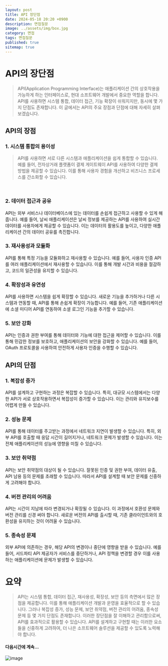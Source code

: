 ```yaml
---
layout: post
title: API 장단점
date: 2024-05-18 20:20 +0900
description: 면접질문
image: ../assets/img/box.jpg
category: 면접
tags: 면접질문 
published: true
sitemap: true
---
```


# API의 장단점
>API(Application Programming Interface)는 애플리케이션 간의 상호작용을 가능하게 하는 인터페이스로, 현대 소프트웨어 개발에서 중요한 역할을 합니다. API를 사용하면 시스템 통합, 데이터 접근, 기능 확장이 쉬워지지만, 동시에 몇 가지 단점도 존재합니다. 이 글에서는 API의 주요 장점과 단점에 대해 자세히 살펴보겠습니다.

## API의 장점
### 1. 시스템 통합의 용이성
> API를 사용하면 서로 다른 시스템과 애플리케이션을 쉽게 통합할 수 있습니다. 예를 들어, 전자상거래 플랫폼이 결제 게이트웨이 API를 사용하여 다양한 결제 방법을 제공할 수 있습니다. 이를 통해 사용자 경험을 개선하고 비즈니스 프로세스를 간소화할 수 있습니다.

<br>

### 2. 데이터 접근과 공유
API는 외부 서비스나 데이터베이스에 있는 데이터를 손쉽게 접근하고 사용할 수 있게 해줍니다. 예를 들어, 날씨 애플리케이션은 날씨 정보를 제공하는 API를 사용하여 실시간 데이터를 사용자에게 제공할 수 있습니다. 이는 데이터의 활용도를 높이고, 다양한 애플리케이션 간의 데이터 공유를 촉진합니다.

### 3. 재사용성과 모듈화
API를 통해 특정 기능을 모듈화하고 재사용할 수 있습니다. 예를 들어, 사용자 인증 API를 여러 애플리케이션에서 재사용할 수 있습니다. 이를 통해 개발 시간과 비용을 절감하고, 코드의 일관성을 유지할 수 있습니다.
<br>

### 4. 확장성과 유연성
API를 사용하면 시스템을 쉽게 확장할 수 있습니다. 새로운 기능을 추가하거나 다른 시스템과 연동할 때, API를 통해 손쉽게 확장이 가능합니다. 예를 들어, 기존 애플리케이션에 소셜 미디어 API를 연동하여 소셜 로그인 기능을 추가할 수 있습니다.
<br>

### 5. 보안 강화
API는 인증과 권한 부여를 통해 데이터와 기능에 대한 접근을 제어할 수 있습니다. 이를 통해 민감한 정보를 보호하고, 애플리케이션의 보안을 강화할 수 있습니다. 예를 들어, OAuth 프로토콜을 사용하여 안전하게 사용자 인증을 수행할 수 있습니다.
<br>

## API의 단점
### 1. 복잡성 증가
API를 설계하고 구현하는 과정은 복잡할 수 있습니다. 특히, 대규모 시스템에서는 다양한 API가 서로 상호작용하면서 복잡성이 증가할 수 있습니다. 이는 관리와 유지보수를 어렵게 만들 수 있습니다.
<br>

### 2. 성능 문제
API를 통해 데이터를 주고받는 과정에서 네트워크 지연이 발생할 수 있습니다. 특히, 외부 API를 호출할 때 응답 시간이 길어지거나, 네트워크 문제가 발생할 수 있습니다. 이는 전체 애플리케이션의 성능에 영향을 미칠 수 있습니다.
<br>

### 3. 보안 취약점
API는 보안 취약점의 대상이 될 수 있습니다. 잘못된 인증 및 권한 부여, 데이터 유출, API 남용 등의 문제를 초래할 수 있습니다. 따라서 API를 설계할 때 보안 문제를 신중하게 고려해야 합니다.
<br>

### 4. 버전 관리의 어려움
API는 시간이 지남에 따라 변경되거나 확장될 수 있습니다. 이 과정에서 호환성 문제와 버전 관리를 신경 써야 합니다. 새로운 버전의 API를 출시할 때, 기존 클라이언트와의 호환성을 유지하는 것이 어려울 수 있습니다.
<br>

### 5. 종속성 문제
외부 API에 의존하는 경우, 해당 API의 변경이나 중단에 영향을 받을 수 있습니다. 예를 들어, 서드파티 API 제공자가 서비스를 중단하거나, API 정책을 변경할 경우 이를 사용하는 애플리케이션에 문제가 발생할 수 있습니다.

# 요약
> API는 시스템 통합, 데이터 접근, 재사용성, 확장성, 보안 등의 측면에서 많은 장점을 제공합니다. 이를 통해 애플리케이션 개발과 운영을 효율적으로 할 수 있습니다. 그러나 복잡성 증가, 성능 문제, 보안 취약점, 버전 관리의 어려움, 종속성 문제 등 몇 가지 단점도 존재합니다. 이러한 장단점을 잘 이해하고 관리함으로써, API를 효과적으로 활용할 수 있습니다. API를 설계하고 구현할 때는 이러한 요소들을 신중하게 고려하여, 더 나은 소프트웨어 솔루션을 제공할 수 있도록 노력해야 합니다.

#### 다음시간에 계속...
![image](https://github.com/nicejmp1/nicejmp1.github.io/assets/163364733/90a41f22-19d3-4d17-b649-016d5880fa98)